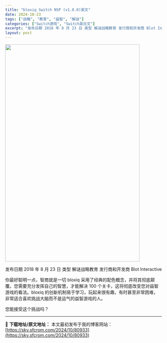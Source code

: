 ```yaml
---
title: "bloxiq Switch NSP (v1.0.0)英文"
date: 2024-10-23
tags: ["战略", "教育", "益智", "解谜"]
categories: ["Switch游戏", "Switch英日文"]
excerpt: "发布日期 2018 年 8 月 23 日 类型 解谜战略教育 发行商和开发商 Blot Interactive 你最好聪明一点，智商就是一切 bloxiq 采用了经典的配色概念，并将其彻底颠覆。您需要充分发挥自己的智慧，才能解决 100 个关卡，这将彻底改变您对益智游戏的看法。bloxiq 的创新机&hellip;"
layout: post
---
```


<img class="aligncenter size-full wp-image-80934" src="https://sky.sfcrom.com/wp-content/uploads/2024/10/2024102315375356.webp" alt="" width="432" height="698" />

发布日期 2018 年 8 月 23 日
类型 解谜战略教育
发行商和开发商 Blot Interactive

你最好聪明一点，智商就是一切
bloxiq 采用了经典的配色概念，并将其彻底颠覆。您需要充分发挥自己的智慧，才能解决 100 个关卡，这将彻底改变您对益智游戏的看法。bloxiq 的创新机制易于学习，玩起来很有趣，有时甚至非常困难，非常适合喜欢挑战大脑而不是运气的益智游戏的人。

您能接受这个挑战吗？

---
📖 **下载地址/原文地址：** 本文最初发布于我的博客网站：[https://sky.sfcrom.com/2024/10/80933](https://sky.sfcrom.com/2024/10/80933)
